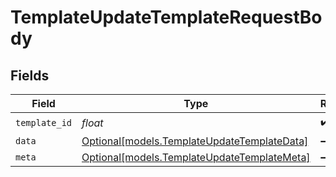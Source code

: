 # TemplateUpdateTemplateRequestBody


## Fields

| Field                                                                                  | Type                                                                                   | Required                                                                               | Description                                                                            |
| -------------------------------------------------------------------------------------- | -------------------------------------------------------------------------------------- | -------------------------------------------------------------------------------------- | -------------------------------------------------------------------------------------- |
| `template_id`                                                                          | *float*                                                                                | :heavy_check_mark:                                                                     | N/A                                                                                    |
| `data`                                                                                 | [Optional[models.TemplateUpdateTemplateData]](../models/templateupdatetemplatedata.md) | :heavy_minus_sign:                                                                     | N/A                                                                                    |
| `meta`                                                                                 | [Optional[models.TemplateUpdateTemplateMeta]](../models/templateupdatetemplatemeta.md) | :heavy_minus_sign:                                                                     | N/A                                                                                    |
